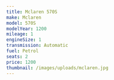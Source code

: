 ```yaml
---
title: Mclaren 570S
make: Mclaren
model: 570S
modelYear: 1200
mileage: 1
engineSize: 1
transmission: Automatic
fuel: Petrol
seats: 2
price: 1200
thumbnail: /images/uploads/mclaren.jpg
---
```

